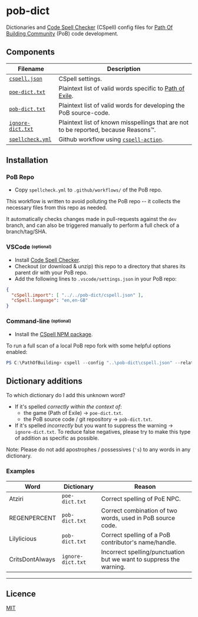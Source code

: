 # pob-dict

Dictionaries and [Code Spell Checker](https://cspell.org/) (CSpell) config files for [Path Of Building Community](https://github.com/PathOfBuildingCommunity/PathOfBuilding) (PoB) code development. 

## Components
| Filename                       | Description
| ------------------------------ | -----------
| [`cspell.json`](cspell.json)   | CSpell settings.
| [`poe-dict.txt`](poe-dict.txt) | Plaintext list of valid words specific to [Path of Exile](https://www.pathofexile.com/).
| [`pob-dict.txt`](pob-dict.txt) | Plaintext list of valid words for developing the PoB source-code.
| [`ignore-dict.txt`](ignore-dict.txt) | Plaintext list of known misspellings that are not to be reported, because Reasons™.
| [`spellcheck.yml`](.github/workflows/spellcheck.yml) | Github workflow using [`cspell-action`](https://github.com/streetsidesoftware/cspell-action).

## Installation

### PoB Repo
* Copy `spellcheck.yml` to `.github/workflows/` of the PoB repo.

This workflow is written to avoid polluting the PoB repo -- it collects the necessary files from this repo 
as needed.

It automatically checks changes made in pull-requests against the `dev` branch, and can also be triggered manually to perform a full check of a branch/tag/SHA.


### VSCode <sup><sub>(optional)</sub></sup>
* Install [Code Spell Checker](https://marketplace.visualstudio.com/items?itemName=streetsidesoftware.code-spell-checker).
* Checkout (or download & unzip) this repo to a directory that shares its parent dir with your PoB repo.
* Add the following lines to `.vscode/settings.json` in your PoB repo:
```json
{
  "cSpell.import": [ "../../pob-dict/cspell.json" ],
  "cSpell.language": "en,en-GB"
}
```


### Command-line <sup><sub>(optional)</sub></sup>
* Install the [CSpell NPM package](https://www.npmjs.com/package/cspell).

To run a full scan of a local PoB repo fork with some helpful options enabled:
```powershell
PS C:\PathOfBuilding> cspell --config "..\pob-dict\cspell.json" --relative --show-context --no-progress "**"
```

## Dictionary additions
To which dictionary do I add this unknown word?
* If it's spelled *correctly within the context of*:
  * the game (Path of Exile) -> `poe-dict.txt`.
  * the PoB source code / git repository -> `pob-dict.txt`.
* If it's spelled *incorrectly* but you want to suppress the warning -> `ignore-dict.txt`.  To reduce false negatives, please try to make this type of addition as specific as possible.

Note:  Please do not add apostrophes / possessives (`'s`) to any words in any dictionary.

### Examples
| Word            | Dictionary          | Reason
|-----------------|---------------------|------------------------------
| Atziri          | `poe-dict.txt`      | Correct spelling of PoE NPC.
| REGENPERCENT    | `pob-dict.txt`      | Correct combination of two words, used in PoB source code.
| Lilylicious     | `pob-dict.txt`      | Correct spelling of a PoB contributor's name/handle.
| CritsDontAlways | `ignore-dict.txt`   | Incorrect spelling/punctuation but we want to suppress the warning.


---

## Licence

[MIT](https://opensource.org/licenses/MIT)
